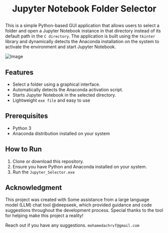 

# <p align="center">Jupyter Notebook Folder Selector</p>
 
This is a simple Python-based GUI application that allows users to select a folder and open a Jupyter Notebook instance in that directory instead of its default path in the `C directory`. The application is built using the `tkinter` library and dynamically detects the Anaconda installation on the system to activate the environment and start Jupyter Notebook.


![Image](https://i.imgur.com/v1I6DxG.png)
        
## Features
- Select a folder using a graphical interface.
- Automatically detects the Anaconda activation script.
- Starts Jupyter Notebook in the selected directory.
- Lightweight `exe file` and easy to use

## Prerequisites
- Python 3
- Anaconda distribution installed on your system

## How to Run
1. Clone or download this repository.
2. Ensure you have Python and Anaconda installed on your system.
3. Run the `Jupyter_Selector.exe` 


## Acknowledgment
This project was created with Some assistance from a large language model (LLM) chat tool @deepseek, which provided guidance and code suggestions throughout the development process. Special thanks to the tool for helping make this project a reality!


Reach out if you have any suggestions.
`mohamedachrvf@gmail.com`
